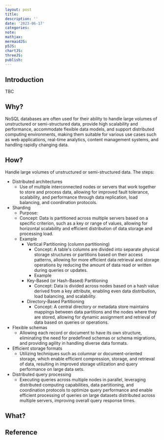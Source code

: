 ```yaml
---
layout: post
title:
description: ''
date: '2023-06-17'
categories:
note:
mathjax:
mermaidJS:
p5JS:
chartJS:
threeJS:
publish:
---
```


## Introduction

TBC

## Why?

NoSQL databases are often used for their ability to handle large volumes of unstructured or semi-structured data, provide high scalability and performance, accommodate flexible data models, and support distributed computing environments, making them suitable for various use cases such as web applications, real-time analytics, content management systems, and handling rapidly changing data.

## How?

Handle large volumes of unstructured or semi-structured data. The steps:
* Distributed architectures
  * Use of multiple interconnected nodes or servers that work together to store and process data, allowing for improved fault tolerance, scalability, and performance through data replication, load balancing, and coordination protocols.
* Sharding
  * Purpose:
  * Concept: Data is partitioned across multiple servers based on a specific criterion, such as a key or range of values, allowing for horizontal scalability and efficient distribution of data storage and processing load.
  * Example
    * Vertical Partitioning (column partitioning)
      * Concept: A table's columns are divided into separate physical storage structures or partitions based on their access patterns, allowing for more efficient data retrieval and storage operations by reducing the amount of data read or written during queries or updates.
      * Example
    * Key-Based (or Hash-Based) Partitioning
      * Concept: Data is divided across nodes based on a hash value derived from a key attribute, enabling even data distribution, load balancing, and scalability.
    * Directory-Based Partitioning
      * Concept: A central directory or metadata store maintains mappings between data partitions and the nodes where they are stored, allowing for dynamic assignment and retrieval of data based on queries or operations.
* Flexible schemas
  * Allowing each record or document to have its own structure, eliminating the need for predefined schemas or schema migrations, and providing agility in handling diverse data formats.
* Efficient storage formats
  * Utilizing techniques such as columnar or document-oriented storage, which enable efficient compression, storage, and retrieval of data, resulting in improved storage utilization and query performance on large data sets.
* Distributed query processing
  * Executing queries across multiple nodes in parallel, leveraging distributed computing capabilities, data partitioning, and coordination protocols to optimize query performance and enable efficient processing of queries on large datasets distributed across multiple servers, improving overall query response times.

## What?

## Reference
